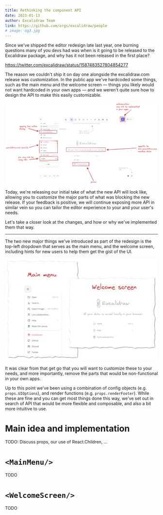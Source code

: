 ```yaml
---
title: Rethinking the component API
date: 2023-01-13
author: Excalidraw Team
link: https://github.com/orgs/excalidraw/people
# image: og3.jpg
---
```


<!-- end -->

Since we've shipped the editor redesign late last year, one burning questions many of you devs had was when is it going to be released to the Excalidraw package, and why has it not been released in the first place?

https://twitter.com/excalidraw/status/1587483527804854277

The reason we couldn't ship it on day one alongside the excalidraw.com release was customization. In the public app we've hardcoded some things, such as the main menu and the welcome screen — things you likely would not want hardcoded in your own apps — and we weren't quite sure how to design the API to make this easily customizable.

![Custom UI on excalidraw.com](./excalidraw-custom-ui.png)

Today, we're releasing our initial take of what the new API will look like, allowing you to customize the major parts of what was blocking the new release. If your feedback is positive, we will continue exposing more API in similar vein so you can tailor the editor experience to your and your user's needs.

Let's take a closer look at the changes, and how or why we've implemented them that way.

---

The two new major things we've introduced as part of the redesign is the top-left dropdown that serves as the main menu, and the welcome screen, including hints for new users to help them get the gist of the UI.

![Main components to customize](./main-components.png)

It was clear from that get go that you will want to customize these to your needs, and more importantly, remove the parts that would be non-functional in your own apps.

Up to this point we've been using a combination of config objects (e.g. `props.UIOptions`), and render functions (e.g. `props.renderFooter`). While these are fine and you can get most things done this way, we've set out in search of API that would be more flexible and composable, and also a bit more intuitive to use.

<!-- TODO -->

# Main idea and implementation

TODO: Discuss props, our use of React.Children, ...

# `<MainMenu/>`

TODO

# `<WelcomeScreen/>`

TODO
